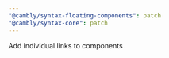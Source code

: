 ```yaml
---
"@cambly/syntax-floating-components": patch
"@cambly/syntax-core": patch
---
```


Add individual links to components

